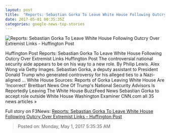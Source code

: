 ```yaml
---
layout: post
title:  "Reports: Sebastian Gorka To Leave White House Following Outcry Over Extremist Links - Huffington Post"
date: 2017-05-01 00:35:35Z
categories: google-news-top-stories
---
```


![Reports: Sebastian Gorka To Leave White House Following Outcry Over Extremist Links - Huffington Post](http://img.huffingtonpost.com/asset/1910_1000/590653222600003596c4888e.jpeg?cache=kia5sufpfz)

Huffington Post Reports: Sebastian Gorka To Leave White House Following Outcry Over Extremist Links Huffington Post The controversial national security aide appears to be on his way to a new role. By Philip Lewis. Alex Wong via Getty Images. Sebastian Gorka, a deputy assistant to President Donald Trump who generated controversy for his alleged ties to a Nazi-aligned ... White House Sources: Reports of Gorka Leaving White House Are 'Incorrect' Breitbart News One Of Trump's National Security Advisors Is Reportedly Leaving The White House BuzzFeed News Sebastian Gorka to accept role outside White House Washington Examiner CNN.com all 35 news articles »


Full story on F3News: [Reports: Sebastian Gorka To Leave White House Following Outcry Over Extremist Links - Huffington Post](http://www.f3nws.com/n/pKYs4)

> Posted on: Monday, May 1, 2017 5:35:35 AM
